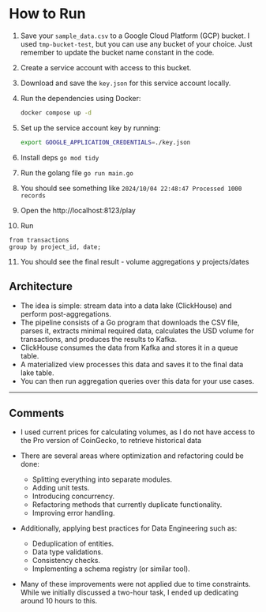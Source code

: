 # How to Run

1. Save your `sample_data.csv` to a Google Cloud Platform (GCP) bucket. I used `tmp-bucket-test`, but you can use any bucket of your choice. Just remember to update the bucket name constant in the code.
2. Create a service account with access to this bucket.
3. Download and save the `key.json` for this service account locally.
4. Run the dependencies using Docker:

   ```bash
   docker compose up -d
   ```
5. Set up the service account key by running:

   ```bash
   export GOOGLE_APPLICATION_CREDENTIALS=./key.json
   ```
6. Install deps `go mod tidy`
7. Run the golang file `go run main.go`
8. You should see something like `2024/10/04 22:48:47 Processed 1000 records`
9. Open the http://localhost:8123/play
10. Run 
```select project_id, toDate(date) as date, SUM(volume_usd) as volume
from transactions
group by project_id, date;
```
11. You should see the final result - volume aggregations y projects/dates


## Architecture

- The idea is simple: stream data into a data lake (ClickHouse) and perform post-aggregations.
- The pipeline consists of a Go program that downloads the CSV file, parses it, extracts minimal required data, calculates the USD volume for transactions, and produces the results to Kafka.
- ClickHouse consumes the data from Kafka and stores it in a queue table.
- A materialized view processes this data and saves it to the final data lake table.
- You can then run aggregation queries over this data for your use cases.

---

## Comments

- I used current prices for calculating volumes, as I do not have access to the Pro version of CoinGecko, to retrieve historical data
- There are several areas where optimization and refactoring could be done:
  - Splitting everything into separate modules.
  - Adding unit tests.
  - Introducing concurrency.
  - Refactoring methods that currently duplicate functionality.
  - Improving error handling.
  
- Additionally, applying best practices for Data Engineering such as:
  - Deduplication of entities.
  - Data type validations.
  - Consistency checks.
  - Implementing a schema registry (or similar tool).
  
- Many of these improvements were not applied due to time constraints. While we initially discussed a two-hour task, I ended up dedicating around 10 hours to this.
